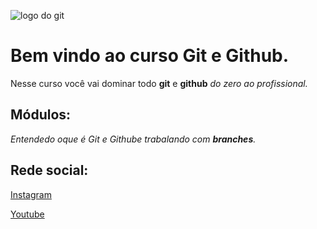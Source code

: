 ![logo do git](https://www.facebook.com/photo/?fbid=564487690772419&set=a.141043019783557)
# Bem vindo ao curso Git e Github.
Nesse curso você vai dominar todo **git** e **github** _do zero ao profissional._

## Módulos:
_Entendedo oque é Git e Githube trabalando com **branches**._
 ## Rede social:
 [Instagram](https://www.facebook.com/)

 [Youtube](https://www.youtube.com/channel/UCDnyAU8TzncuUnlGUlOVrVA)
 